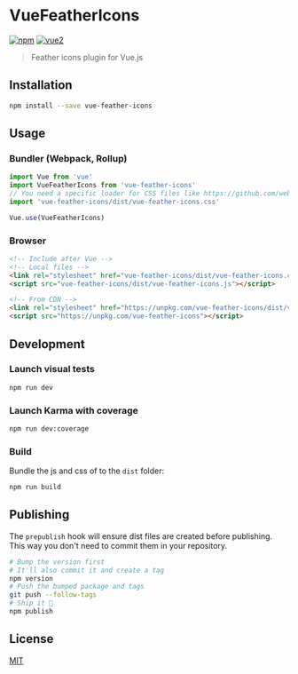 # VueFeatherIcons

[![npm](https://img.shields.io/npm/v/vue-feather-icons.svg)](https://www.npmjs.com/package/vue-feather-icons) [![vue2](https://img.shields.io/badge/vue-2.x-brightgreen.svg)](https://vuejs.org/)

> Feather icons plugin for Vue.js

## Installation

```bash
npm install --save vue-feather-icons
```

## Usage

### Bundler (Webpack, Rollup)

```js
import Vue from 'vue'
import VueFeatherIcons from 'vue-feather-icons'
// You need a specific loader for CSS files like https://github.com/webpack/css-loader
import 'vue-feather-icons/dist/vue-feather-icons.css'

Vue.use(VueFeatherIcons)
```

### Browser

```html
<!-- Include after Vue -->
<!-- Local files -->
<link rel="stylesheet" href="vue-feather-icons/dist/vue-feather-icons.css"></link>
<script src="vue-feather-icons/dist/vue-feather-icons.js"></script>

<!-- From CDN -->
<link rel="stylesheet" href="https://unpkg.com/vue-feather-icons/dist/vue-feather-icons.css"></link>
<script src="https://unpkg.com/vue-feather-icons"></script>
```

## Development

### Launch visual tests

```bash
npm run dev
```

### Launch Karma with coverage

```bash
npm run dev:coverage
```

### Build

Bundle the js and css of to the `dist` folder:

```bash
npm run build
```


## Publishing

The `prepublish` hook will ensure dist files are created before publishing. This
way you don't need to commit them in your repository.

```bash
# Bump the version first
# It'll also commit it and create a tag
npm version
# Push the bumped package and tags
git push --follow-tags
# Ship it 🚀
npm publish
```

## License

[MIT](http://opensource.org/licenses/MIT)
